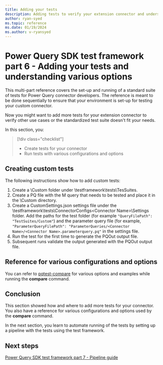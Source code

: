 ```yaml
---
title: Adding your tests
description: Adding tests to verify your extension connector and understanding various options while working with the Power Query SDK test framework
author: ryan-syed
ms.topic: reference
ms.date: 01/19/2024
ms.author: v-ryansyed
---
```


# Power Query SDK test framework part 6 - Adding your tests and understanding various options

This multi-part reference covers the set-up and running of a standard suite of tests for Power Query connector developers. The reference is meant to be done sequentially to ensure that your environment is set-up for testing your custom connector.

Now you might want to add more tests for your extension connector to verify other use cases or the standardized test suite doesn't fit your needs.

In this section, you:

> [!div class="checklist"]
>
> * Create tests for your connector
> * Run tests with various configurations and options

## Creating custom tests

The following instructions show how to add custom tests:

1. Create a \Custom folder under \testframework\tests\TesSuites.
2. Create a PQ file with the M query that needs to be tested and place it in the \Custom directory.
3. Create a CustomSettings.json settings file under the \testframework\tests\ConnectorConfigs\<Connector Name>\Settings folder. Add the paths for the test folder (for example `"QueryFilePath": "TestSuites/Custom"`) and the parameter query file (for example, `"ParameterQueryFilePath": "ParameterQueries/<Connector Name>/<Connector Name>.parameterquery.pq"` in the settings file.
4. Run the test for the first time to generate the PQOut output file.
5. Subsequent runs validate the output generated with the PQOut output file.

## Reference for various configurations and options

You can refer to [pqtest-compare](../sdk-tools/pqtest-compare.md) for various options and examples while running the **compare** command.

## Conclusion

This section showed how and where to add more tests for your connector. You also have a reference for various configurations and options used by the **compare** command.

In the next section, you learn to automate running of the tests by setting up a pipeline with the tests using the test framework.

## Next steps

[Power Query SDK test framework part 7 - Pipeline guide](./7-pipeline.md)
